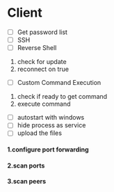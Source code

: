 # Client

- [ ] Get password list
- [ ] SSH
- [ ] Reverse Shell
1. check for update
2. reconnect on true
- [ ] Custom Command Execution
1. check if ready to get command
2. execute command
- [ ] autostart with windows
- [ ] hide process as service
- [ ] upload the files

#### 1.configure port forwarding
#### 2.scan ports
#### 3.scan peers
